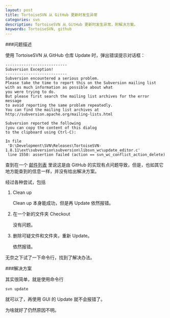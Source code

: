 ```yaml
---
layout: post
title: TortoiseSVN 从 GitHub 更新时发生异常
categories: svn
description: TortoiseSVN 从 GitHub 更新时发生异常，附解决方案。
keywords: TortoiseSVN, github
---
```


###问题描述

使用 TortoiseSVN 从 GitHub 仓库 Update 时，弹出错误提示对话框：

```
---------------------------
Subversion Exception!
---------------------------
Subversion encountered a serious problem.
Please take the time to report this on the Subversion mailing list
with as much information as possible about what
you were trying to do.
But please first search the mailing list archives for the error message
to avoid reporting the same problem repeatedly.
You can find the mailing list archives at
http://subversion.apache.org/mailing-lists.html

Subversion reported the following
(you can copy the content of this dialog
to the clipboard using Ctrl-C):

In file
 'D:\Development\SVN\Releases\TortoiseSVN-1.8.11\ext\subversion\subversion\libsvn_wc\update_editor.c'
 line 1550: assertion failed (action == svn_wc_conflict_action_delete)
```

查到在一个 [邮件列表](http://mail-archives.apache.org/mod_mbox/subversion-users/201503.mbox/%3C076701d05e91$234ef3b0$69ecdb10$@qqmail.nl%3E) 里说这是由 GitHub 的实现有点问题导致，但是，也如其它地方能查到的信息一样，并没有给出解决方案。

经过各种尝试，包括

1. Clean up

    Clean up 本身能成功，但是再 Update 依然报错。
   
2. 在一个新的文件夹 Checkout

    没有问题。

3. 删除可疑文件和文件夹，重新 Update。

    依然报错。
   
无奈之下试了一下命令行，找到了解决办法。

###解决方案

其实很简单，就是使用命令行

```
svn update
```

就可以了，再使用 GUI 的 Update 就不会报错了。

为啥就好了仍然原因不明。
